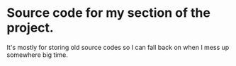 # Source code for my section of the project.

It's mostly for storing old source codes so I can fall back on when I mess up somewhere big time.
